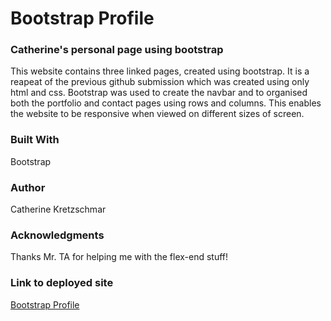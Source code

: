# Bootstrap Profile

### Catherine's personal page using bootstrap
This website contains three linked pages, created using bootstrap. It is a reapeat of the previous github submission which was created using only html and css. Bootstrap was used to create the navbar and to organised both the portfolio and contact pages using rows and columns. This enables the website to be responsive when viewed on different sizes of screen. 

### Built With
Bootstrap

### Author
Catherine Kretzschmar

### Acknowledgments
Thanks Mr. TA for helping me with the flex-end stuff! 

### Link to deployed site
[Bootstrap Profile](https://dropcat13.github.io/bootstrapProfile/)

